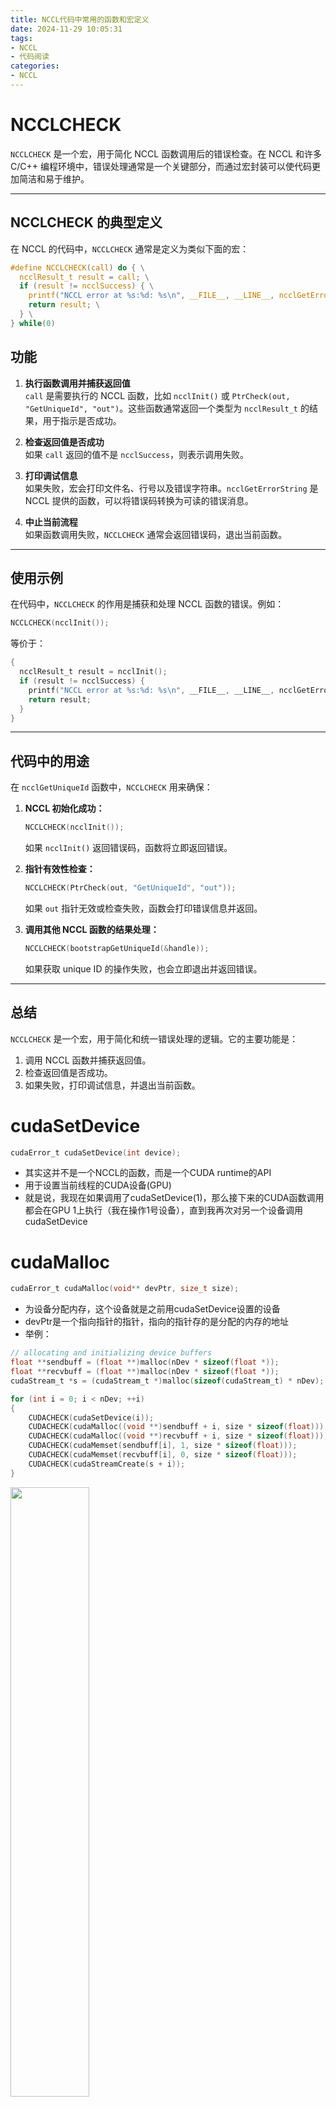 ```yaml
---
title: NCCL代码中常用的函数和宏定义
date: 2024-11-29 10:05:31
tags:
- NCCL
- 代码阅读
categories:
- NCCL
---
```


# NCCLCHECK
`NCCLCHECK` 是一个宏，用于简化 NCCL 函数调用后的错误检查。在 NCCL 和许多 C/C++ 编程环境中，错误处理通常是一个关键部分，而通过宏封装可以使代码更加简洁和易于维护。

---

## **NCCLCHECK 的典型定义**
在 NCCL 的代码中，`NCCLCHECK` 通常是定义为类似下面的宏：

```c
#define NCCLCHECK(call) do { \
  ncclResult_t result = call; \
  if (result != ncclSuccess) { \
    printf("NCCL error at %s:%d: %s\n", __FILE__, __LINE__, ncclGetErrorString(result)); \
    return result; \
  } \
} while(0)
```

## **功能**
1. **执行函数调用并捕获返回值**  
   `call` 是需要执行的 NCCL 函数，比如 `ncclInit()` 或 `PtrCheck(out, "GetUniqueId", "out")`。这些函数通常返回一个类型为 `ncclResult_t` 的结果，用于指示是否成功。

2. **检查返回值是否成功**  
   如果 `call` 返回的值不是 `ncclSuccess`，则表示调用失败。

3. **打印调试信息**  
   如果失败，宏会打印文件名、行号以及错误字符串。`ncclGetErrorString` 是 NCCL 提供的函数，可以将错误码转换为可读的错误消息。

4. **中止当前流程**  
   如果函数调用失败，`NCCLCHECK` 通常会返回错误码，退出当前函数。

---

## **使用示例**
在代码中，`NCCLCHECK` 的作用是捕获和处理 NCCL 函数的错误。例如：
```c
NCCLCHECK(ncclInit());
```

等价于：
```c
{
  ncclResult_t result = ncclInit();
  if (result != ncclSuccess) {
    printf("NCCL error at %s:%d: %s\n", __FILE__, __LINE__, ncclGetErrorString(result));
    return result;
  }
}
```

---

## **代码中的用途**
在 `ncclGetUniqueId` 函数中，`NCCLCHECK` 用来确保：
1. **NCCL 初始化成功：**
   ```c
   NCCLCHECK(ncclInit());
   ```
   如果 `ncclInit()` 返回错误码，函数将立即返回错误。

2. **指针有效性检查：**
   ```c
   NCCLCHECK(PtrCheck(out, "GetUniqueId", "out"));
   ```
   如果 `out` 指针无效或检查失败，函数会打印错误信息并返回。

3. **调用其他 NCCL 函数的结果处理：**
   ```c
   NCCLCHECK(bootstrapGetUniqueId(&handle));
   ```
   如果获取 unique ID 的操作失败，也会立即退出并返回错误。

---

## **总结**
`NCCLCHECK` 是一个宏，用于简化和统一错误处理的逻辑。它的主要功能是：
1. 调用 NCCL 函数并捕获返回值。
2. 检查返回值是否成功。
3. 如果失败，打印调试信息，并退出当前函数。

# cudaSetDevice
```c
cudaError_t cudaSetDevice(int device);
```
* 其实这并不是一个NCCL的函数，而是一个CUDA runtime的API
* 用于设置当前线程的CUDA设备(GPU)
* 就是说，我现在如果调用了cudaSetDevice(1)，那么接下来的CUDA函数调用都会在GPU 1上执行（我在操作1号设备），直到我再次对另一个设备调用cudaSetDevice

# cudaMalloc
```c
cudaError_t cudaMalloc(void** devPtr, size_t size);
```
* 为设备分配内存，这个设备就是之前用cudaSetDevice设置的设备
* devPtr是一个指向指针的指针，指向的指针存的是分配的内存的地址
* 举例：
```c
// allocating and initializing device buffers
float **sendbuff = (float **)malloc(nDev * sizeof(float *));
float **recvbuff = (float **)malloc(nDev * sizeof(float *));
cudaStream_t *s = (cudaStream_t *)malloc(sizeof(cudaStream_t) * nDev);

for (int i = 0; i < nDev; ++i)
{
    CUDACHECK(cudaSetDevice(i));
    CUDACHECK(cudaMalloc((void **)sendbuff + i, size * sizeof(float)));
    CUDACHECK(cudaMalloc((void **)recvbuff + i, size * sizeof(float)));
    CUDACHECK(cudaMemset(sendbuff[i], 1, size * sizeof(float)));
    CUDACHECK(cudaMemset(recvbuff[i], 0, size * sizeof(float)));
    CUDACHECK(cudaStreamCreate(s + i));
}
```

<img src="./NCCL代码中常用的函数和宏定义/3a3ee784d1c88e46f7bd139614358f46.jpg" width="50%">


# group API

### 1. **Group Calls (组调用) 的概念**

`ncclGroupStart()` 和 `ncclGroupEnd()` 是 NCCL 提供的两个函数，用于将多个 NCCL 操作合并成一个操作进行执行。这些操作会在同一个 **NCCL group** 内顺序执行，从而减少了多次启动 NCCL 操作时的开销。通过使用组调用，NCCL 可以更高效地管理并发操作，尤其是在涉及多个 GPU 或多线程的场景下。

- **`ncclGroupStart()`**：启动一个 NCCL 操作组。所有在这个调用后到 `ncclGroupEnd()` 之前的 NCCL 操作都会被视作同一个组的一部分。
  
- **`ncclGroupEnd()`**：结束 NCCL 操作组，并提交所有在 `ncclGroupStart()` 和 `ncclGroupEnd()` 之间的操作。调用这个函数后，NCCL 会将所有操作打包在一起，并尽可能高效地执行。

### 2. **Group Calls 的使用场景**

- **管理多个 GPU**：在单线程管理多个 GPU 时，使用组调用可以避免死锁，并提高多 GPU 操作的并行性。例如，多个 `ncclAllReduce` 操作可以并行执行，而不是一个接一个地执行，这样可以减少执行延迟。

- **聚合通信操作**：通过将多个 NCCL 集体通信操作合并到一个 NCCL 调用组中，可以显著提高性能，减少启动多个 NCCL 操作时的延迟。

- **合并多个点对点通信操作**：点对点通信（例如 `ncclSend` 和 `ncclRecv`）也可以通过组调用合并，减少启动操作时的延迟。

好的，让我们更深入地探讨每个示例，并解释如果不使用组调用（`ncclGroupStart()` 和 `ncclGroupEnd()`），会发生什么，执行的具体过程是怎样的。

### 1. **管理多个 GPU 的通信操作**

#### 示例：多个设备上的 `ncclAllReduce`

假设我们有多个 GPU（例如 4 个），并希望在每个 GPU 上执行相同的 NCCL 操作（例如 `ncclAllReduce`）。不使用 `ncclGroupStart()` 和 `ncclGroupEnd()` 时，你可能会在每个 GPU 上执行一次 `ncclAllReduce` 操作，每次都可能会等待前一个操作完成，这样会增加执行时间和延迟。

##### 使用 `ncclGroupStart()` 和 `ncclGroupEnd()`

```cpp
ncclGroupStart();  // 开始一个 NCCL 操作组
for (int i = 0; i < nLocalDevs; i++) {
  ncclAllReduce(..., comm[i], stream[i]);  // 在多个 GPU 上执行操作
}
ncclGroupEnd();  // 结束并执行所有操作
```

- 在这里，`ncclGroupStart()` 和 `ncclGroupEnd()` 包围了所有的 `ncclAllReduce` 调用，所有操作会被视为同一个组的一部分。
- **执行顺序**：NCCL 会在后台调度这些操作并行执行。每个 GPU 上的操作并不会阻塞其他操作的执行。
- **性能**：所有 GPU 上的 `ncclAllReduce` 操作可以并行执行，减少了同步和启动开销。

##### 不使用 `ncclGroupStart()` 和 `ncclGroupEnd()`

```cpp
for (int i = 0; i < nLocalDevs; i++) {
  ncclAllReduce(..., comm[i], stream[i]);  // 在多个 GPU 上执行操作
}
```

- **执行顺序**：如果不使用组调用，NCCL 会逐个执行这些 `ncclAllReduce` 操作，**等待每个操作完成后再执行下一个操作**。
  - 比如，假设有 4 个 GPU，`ncclAllReduce` 操作会依次执行，每次执行时都会等待前一个操作完成，然后才会开始下一个操作。这种顺序执行会导致明显的延迟。
  
- **死锁风险**：如果在每个操作中都需要同步，且这些操作依赖于其他线程/进程的结果，可能会导致死锁或不必要的阻塞。例如，`ncclAllReduce` 在每个设备上执行时，可能需要等待所有设备的操作完成。如果每个设备操作的顺序不一致，可能导致不必要的等待或冲突。

### 2. **在创建通信器时使用 Group Calls**

#### 示例：在一个线程中管理多个 GPU

假设你有一个线程需要初始化多个 GPU 上的 NCCL 通信器。初始化操作（如 `ncclCommInitRank`）通常是一个阻塞操作，如果不使用 `ncclGroupStart()` 和 `ncclGroupEnd()`，这些初始化操作会依次执行，每次操作都必须等待前一个操作完成，这可能会浪费时间。

##### 使用 `ncclGroupStart()` 和 `ncclGroupEnd()`

```cpp
ncclGroupStart();  // 开始一个 NCCL 操作组
for (int i = 0; i < nLocalDevs; i++) {
  cudaSetDevice(device[i]);  // 设置当前 GPU
  ncclCommInitRank(comms + i, nranks, commId, rank[i]);  // 初始化通信器
}
ncclGroupEnd();  // 结束并执行所有操作
```

- **执行顺序**：`ncclCommInitRank` 调用会并行地在每个 GPU 上执行。
- **性能**：因为通信器的初始化操作是通过组调用来管理的，NCCL 可以在后台并行处理所有设备的初始化操作，而不是一个接一个地执行。这减少了初始化的时间。
  
##### 不使用 `ncclGroupStart()` 和 `ncclGroupEnd()`

```cpp
for (int i = 0; i < nLocalDevs; i++) {
  cudaSetDevice(device[i]);  // 设置当前 GPU
  ncclCommInitRank(comms + i, nranks, commId, rank[i]);  // 初始化通信器
}
```

- **执行顺序**：`ncclCommInitRank` 会按顺序执行，等待每个设备的初始化完成后再继续执行下一个设备的初始化。
- **性能**：没有组调用，通信器初始化会串行执行，导致设备初始化时间更长。如果有多个 GPU，这会浪费很多时间在设备间的同步和等待上。

### 3. **聚合通信操作**

#### 示例：多个集体操作（`ncclBroadcast` 和 `ncclAllReduce`）聚合

假设你想在多个 GPU 上执行多个不同的 NCCL 集体操作（例如，一个 `ncclBroadcast` 和两个 `ncclAllReduce`）。如果不使用组调用，NCCL 会为每个操作单独启动一次通信。

##### 使用 `ncclGroupStart()` 和 `ncclGroupEnd()`

```cpp
ncclGroupStart();  // 开始 NCCL 操作组
ncclBroadcast(sendbuff1, recvbuff1, count1, datatype, root, comm, stream);
ncclAllReduce(sendbuff2, recvbuff2, count2, datatype, comm, stream);
ncclAllReduce(sendbuff3, recvbuff3, count3, datatype, comm, stream);
ncclGroupEnd();  // 结束并执行所有操作
```

- **执行顺序**：所有的集体操作（`ncclBroadcast` 和 `ncclAllReduce`）会被合并到一个组中执行。NCCL 会将这些操作作为一个批次提交，减少了每个操作单独启动时的开销。
- **性能**：通过将多个操作合并成一个组，NCCL 只需要发起一次通信并等待完成，从而减少了启动和同步的延迟。

##### 不使用 `ncclGroupStart()` 和 `ncclGroupEnd()`

```cpp
ncclBroadcast(sendbuff1, recvbuff1, count1, datatype, root, comm, stream);
ncclAllReduce(sendbuff2, recvbuff2, count2, datatype, comm, stream);
ncclAllReduce(sendbuff3, recvbuff3, count3, datatype, comm, stream);
```

- **执行顺序**：每个 `ncclBroadcast` 和 `ncclAllReduce` 操作都会单独执行，NCCL 会依次启动每个操作并等待前一个操作完成。这样，可能会在每个操作之间产生额外的延迟，尤其是在启动多个 NCCL 操作时。
- **性能**：每个操作都会带来额外的启动开销，导致总体性能下降。

### 4. **非阻塞组操作**

在非阻塞模式下，`ncclGroupStart()` 和 `ncclGroupEnd()` 仍然有用。因为非阻塞通信器可能会返回 `ncclInProgress`，表示操作还在进行中。这时，我们需要确保 NCCL 内核已发出操作，才能进行后续操作（例如，等待 CUDA 流同步）。

##### 使用非阻塞组操作

```cpp
ncclGroupStart();  // 开始 NCCL 操作组
for (int g = 0; g < ngpus; g++) {
  ncclAllReduce(sendbuffs[g] + offsets[i], recvbuffs[g] + offsets[i], counts[i], datatype[i], comms[g], streams[g]);
}
ret = ncclGroupEnd();  // 结束操作组

if (ret == ncclInProgress) {
  for (int g = 0; g < ngpus; g++) {
    do {
      ncclCommGetAsyncError(comms[g], &state);  // 检查通信器的异步错误状态
    } while (state == ncclInProgress);
  }
} else if (ret == ncclSuccess) {
  printf("NCCL kernel issue succeeded\n");
} else {
  reportErrorAndRestart();
}

for (int g = 0; g < ngpus; g++) {
  cudaStreamSynchronize(streams[g]);  // 等待所有流同步
}
```

- **执行顺序**：如果 NCCL 操作是非阻塞的，`ncclGroupEnd()` 返回后，不一定所有操作都已经发出。`ncclInProgress` 表示操作仍在后台发出，用户需要检查操作是否完成（通过 `ncclCommGetAsyncError`），然后等待 CUDA 流同步。

##### 不使用非阻塞组操作

```cpp
for (int g = 0; g < ngpus; g++) {
  ncclAllReduce(sendbuffs[g] + offsets[i], recvbuffs[g] + offsets[i], counts[i], datatype[i], comms[g], streams[g]);
}
cudaStreamSynchronize(streams[g]);  // 等待所有流同步
```

- **执行顺序**：每个 `ncclAllReduce` 操作是同步的，会在每个 GPU 上依次执行，直到所有操作完成

在 NCCL 中，"阻塞组"（Blocking Group）和"非阻塞组"（Non-blocking Group）指的是如何处理多个通信操作的并行执行以及如何同步它们。具体来说，这与多个通信操作在 `ncclGroupStart()` 和 `ncclGroupEnd()` 之间的执行方式以及返回值相关。

### 1. **阻塞组（Blocking Group）**

**阻塞组**意味着当调用 `ncclGroupEnd()` 时，NCCL 会**等待**所有在 `ncclGroupStart()` 和 `ncclGroupEnd()` 之间的 NCCL 操作完全完成（包括启动、执行和同步）。在这种模式下，`ncclGroupEnd()` 会在所有操作完成后返回，意味着直到所有操作完成，你才能继续执行后续的代码。

#### 阻塞组的特点：
- 所有组中的 NCCL 操作会按顺序依次发起并等待完成。
- `ncclGroupEnd()` 会**阻塞**直到所有 NCCL 操作都完成。
- 阻塞组适用于你希望在继续执行其他任务之前等待所有 NCCL 操作完成的场景。

**示例**：

```cpp
ncclGroupStart();  // 开始一个 NCCL 操作组
for (int i = 0; i < nLocalDevs; i++) {
  ncclAllReduce(..., comm[i], stream[i]);  // 在多个 GPU 上执行操作
}
ncclGroupEnd();  // 等待所有操作完成
```

在这个例子中，`ncclGroupEnd()` 会阻塞，直到所有的 `ncclAllReduce` 操作完成。这样可以确保在 `ncclGroupEnd()` 返回之前，所有的 NCCL 操作都已经被提交和执行。

### 2. **非阻塞组（Non-blocking Group）**

**非阻塞组**指的是当你调用 `ncclGroupEnd()` 时，NCCL 并不会阻塞直到所有操作完成。相反，`ncclGroupEnd()` 会尽快返回，并表示操作组已被提交，但后台的 NCCL 操作可能仍在执行中。这种模式允许你执行其他任务，同时在后台继续完成 NCCL 操作。

- **非阻塞组**的核心是当 `ncclGroupEnd()` 返回时，NCCL 操作可能仍在后台执行。这时你可以检查操作是否完成（通过查看返回状态或使用异步错误检查），而不是等待它们同步完成。
- 非阻塞组适用于你希望进行并行操作或不希望阻塞主线程的场景，例如，你希望继续执行其他计算或通信操作，而不是等待每个 NCCL 操作完成。

#### 非阻塞组的特点：
- `ncclGroupEnd()` 会尽快返回，不会等待所有操作完成。
- 当组中的操作还在后台执行时，`ncclGroupEnd()` 会返回 `ncclInProgress`，表示操作仍在进行。
- 你可以通过调用 `ncclCommGetAsyncError()` 来检查操作的状态，以便确认 NCCL 操作是否完成。
- 如果使用非阻塞组，通常需要在后续代码中进行同步（如调用 `cudaStreamSynchronize()`）来确保所有操作完成。

**示例**：

```cpp
ncclGroupStart();  // 开始一个 NCCL 操作组
for (int i = 0; i < nLocalDevs; i++) {
  ncclAllReduce(..., comm[i], stream[i]);  // 在多个 GPU 上执行操作
}
ret = ncclGroupEnd();  // 不等待所有操作完成，尽快返回

// 非阻塞操作完成时的处理
if (ret == ncclInProgress) {
  // 检查操作是否完成
  for (int i = 0; i < nLocalDevs; i++) {
    ncclCommGetAsyncError(comm[i], &state);
    while (state == ncclInProgress) {
      // 等待操作完成
      ncclCommGetAsyncError(comm[i], &state);
    }
  }
}
```

在这个例子中，`ncclGroupEnd()` 会尽快返回，并可能返回 `ncclInProgress`，表示 NCCL 操作仍在后台进行。你可以通过调用 `ncclCommGetAsyncError()` 来轮询每个操作的状态，并在操作完成时继续执行后续代码。

### 3. **阻塞与非阻塞的区别**

| 特性                         | 阻塞组（Blocking Group）                                | 非阻塞组（Non-blocking Group）                    |
|------------------------------|--------------------------------------------------------|---------------------------------------------------|
| `ncclGroupEnd()` 返回时的状态 | 阻塞，直到所有操作完成                                  | 不会阻塞，可能返回 `ncclInProgress`（操作仍在进行） |
| 是否等待操作完成              | 是，`ncclGroupEnd()` 会等待所有操作完成               | 否，`ncclGroupEnd()` 会尽快返回                   |
| 操作是否并行进行              | 是，操作仍然会并行进行，但会阻塞等待完成              | 是，操作并行进行，但不等待所有操作完成           |
| 后续操作的执行时机            | 只有当所有 NCCL 操作完成后才能继续执行后续代码        | 可以在后台完成操作时继续执行其他任务             |
| 错误检查                      | 一般不需要异步错误检查，因为操作会同步执行           | 需要通过 `ncclCommGetAsyncError()` 等检查操作状态 |

### 4. **何时使用阻塞组和非阻塞组**

- **阻塞组**：
  - 当你需要确保所有 NCCL 操作在继续执行其他任务之前都已经完成时，使用阻塞组。例如，当你依赖前面的操作结果进行计算时，必须等待所有操作完成。
  - 在大多数情况下，如果你不需要处理并行任务或不需要优化延迟，阻塞组是默认选择。

- **非阻塞组**：
  - 当你希望在 NCCL 操作还在进行时执行其他任务时，使用非阻塞组。例如，你可以在发起多个 NCCL 操作后，继续执行其他计算任务，而不需要等待这些操作完成。
  - 非阻塞组对于需要最大化计算和通信重叠（overlap）的场景非常有用，特别是在需要执行多个独立的计算任务并行时。

### 总结：

- **阻塞组**的 `ncclGroupEnd()` 会等待所有的 NCCL 操作完成后才返回，适合在操作完成后继续执行后续任务。
- **非阻塞组**的 `ncclGroupEnd()` 会尽快返回，不会等待所有操作完成，适合在后台执行操作的同时继续其他任务，或者减少阻塞等待时间。

选择是否使用阻塞组或非阻塞组，取决于你的应用场景和对延迟的容忍度。如果你希望提高并行性和重叠计算与通信，非阻塞组是一个更好的选择；如果你需要确保所有操作完成后再进行下一步，阻塞组则更合适。